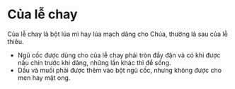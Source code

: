 # Của lễ chay

Của lễ chay là bột lúa mì hay lúa mạch dâng cho Chúa, thường là sau của lễ thiêu.
- Ngũ cốc được dùng cho của lễ chay phải tròn đầy đặn và có khi được nấu chín trước khi dâng, những lần khác thì để sống.
- Dầu và muối phải được thêm vào bột ngũ cốc, nhưng không được cho men hay mật ong.

